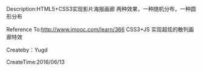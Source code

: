 Description:HTML5+CSS3实现影片海报画廊
            两种效果，一种随机分布，一种圆形分布

Reference To:http://www.imooc.com/learn/366
             CSS3+JS 实现超炫的散列画廊特效

Createby：Yugd

CreateTime:2016/06/13